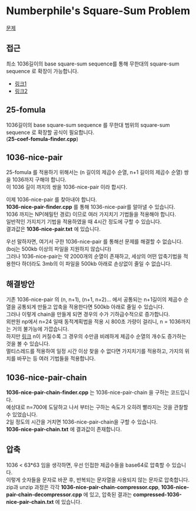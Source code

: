 # Numberphile's Square-Sum Problem
[문제](https://www.acmicpc.net/problem/28306)  

## 접근
최소 1036길이의 base square-sum sequence를 통해 무한대의 square-sum sequence 로 확장이 가능합니다.  
- [링크1](https://www.youtube.com/watch?v=-vxW42R47bc)  
- [링크2](https://www.mersenneforum.org/showthread.php?s=5bdadcb2704e6c652a765f41dbe1d961&t=22915&page=5)  

## 25-fomula
1036길이의 base square-sum sequence 를 무한대 범위의 square-sum sequence 로 확장할 공식이 필요합니다.  
(**25-coef-fomula-finder.cpp**)  

## 1036-nice-pair
25-fomula 를 적용하기 위해서는 (n 길이의 제곱수 순열, n+1 길이의 제곱수 순열) 쌍을 1036까지 구해야 합니다.   
이 1036 길이 까지의 쌍을 1036-nice-pair 이라 합시다.

이제 1036-nice-pair 를 찾아내야 합니다.  
**1036-nice-pair-finder.cpp** 를 통해 1036-nice-pair를 알아낼 수 있습니다.  
1036 까지는 NP(헤밀턴 경로) 이므로 여러 가지치기 기법들을 적용해야 합니다.  
일반적인 가지치기 기법을 적용하였을 때 4시간 정도에 구할 수 있습니다.  
결과값은 **1036-nice-pair.txt** 에 있습니다.  

우선 말하자면, 여기서 구한 1036-nice-pair 를 통해선 문제를 해결할 수 없습니다.  
(boj는 500kb 이상의 파일을 지원하지 않습니다)  
그러나 1036-nice-pair는 약 2000개의 순열이 존재하고,
세상의 어떤 압축기법을 적용한다 하더라도 3mb의 이 파일을 500kb 아래로 손상없이 줄일 수 없습니다.  

## 해결방안
기존 1036-nice-pair 의 (n, n+1), (n+1, n+2)... 에서 공통되는 n+1길이의 제곱수 순열을 공통되게 만들고 압축을 적용한다면 500kb 아래로 줄일 수 있습니다.  
그러나 이렇게 chain을 만들게 되면 경우의 수가 기하급수적으로 증가합니다.  
외판원 np에서 n=24 일때 동적계획법을 적용 시 800초 가량이 걸리니, n = 1036까지는 거의 불가능에 가깝습니다.  
하지만 [링크](https://oeis.org/A071983/list) n이 커질수록 그 경우의 수만큼 비례하게 제곱수 순열의 개수도 증가하는 것을 볼 수 있습니다.  
멀티스레드를 적용하여 일정 시간 이상 찾을 수 없다면 가지치기를 적용하고, 가지의 위치를 바꾸는 등 여러 기법들을 적용합니다.

## 1036-nice-pair-chain
**1036-nice-pair-chain-finder.cpp** 는 1036-nice-pair-chain 을 구하는 코드입니다.  
예상대로 n=700에 도달하고 나서 부터는 구하는 속도가 오히려 빨라지는 것을 관찰할 수 있었습니다.  
2일 정도의 시간을 거치면 1036-nice-pair-chain을 구할 수 있습니다.  
**1036-nice-pair-chain.txt** 에 결과값이 존재합니다.  

## 압축
1036 < 63*63 임을 생각하면, 우선 인접한 제곱수들을 base64로 압축할 수 있습니다.  
이렇게 숫자들을 문자로 바꾼 후, 반복되는 문자열을 사용되지 않는 문자로 압축합니다.  
zip과 unzip 과정은 각각 **1036-nice-pair-chain-compressor.cpp**, **1036-nice-pair-chain-decompressor.cpp** 에 있고, 
압축된 결과는 **compressed-1036-nice-pair-chain.txt** 에 있습니다.  
